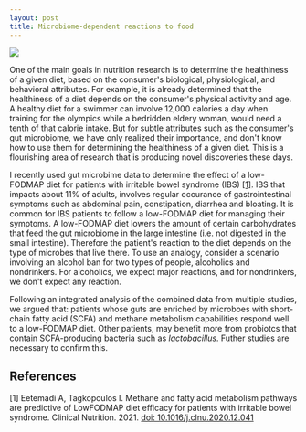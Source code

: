 ```yaml
---
layout: post
title: Microbiome-dependent reactions to food
---
```

![]({{site.url}}/images/posts/microbiome-dependent-reactions-to-food/Overview.jpg)

One of the main goals in nutrition research is to determine the healthiness of a given diet, based on the consumer's biological, physiological, and behavioral attributes. For example, it is already determined that the healthiness of a diet depends on the consumer's physical activity and age. A healthy diet for a swimmer can involve 12,000 calories a day when training for the olympics while a bedridden eldery woman, would need a tenth of that calorie intake. But for subtle attributes such as the consumer's gut microbiome, we have only realized their importance, and don't know how to use them for determining the healthiness of a given diet. This is a flourishing area of research that is producing novel discoveries these days.

I recently used gut microbime data to determine the effect of a low-FODMAP diet for patients with irritable bowel syndrome (IBS) [\[1\]](https://doi.org/10.1016/j.clnu.2020.12.041). IBS that impacts about 11% of adults, involves regular occurance of gastrointestinal symptoms such as abdominal pain, constipation, diarrhea and bloating. It is common for IBS patients to follow a low-FODMAP diet for managing their symptoms. A low-FODMAP diet lowers the amount of certain carbohydrates that feed the gut microbiome in the large intestine (i.e. not digested in the small intestine). Therefore the patient's reaction to the diet depends on the type of microbes that live there. To use an analogy, consider a scenario involving an alcohol ban for two types of people, alcoholics and nondrinkers. For alcoholics, we expect major reactions, and for nondrinkers, we don't expect any reaction.

Following an integrated analysis of the combined data from multiple studies, we argued that: patients whose guts are enriched by microboes with short-chain fatty acid (SCFA) and methane metabolism capabilities respond well to a low-FODMAP diet. Other patients, may benefit more from probiotcs that contain SCFA-producing bacteria such as *lactobacillus*. Futher studies are necessary to confirm this.

## References
[1] Eetemadi A, Tagkopoulos I. Methane and fatty acid metabolism pathways are predictive of LowFODMAP diet efficacy for patients with irritable bowel syndrome. Clinical Nutrition. 2021. [doi: 10.1016/j.clnu.2020.12.041](https://doi.org/10.1016/j.clnu.2020.12.041)
